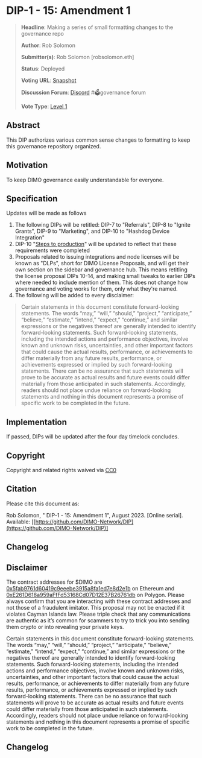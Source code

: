 # DIP-1 - 15: Amendment 1

> **Headline**: Making a series of small formatting changes to the governance repo
>
> **Author**: Rob Solomon
>
> **Submitter(s)**: Rob Solomon \[robsolomon.eth]
>
> **Status**: Deployed
>
> **Voting URL**: [Snapshot](https://snapshot.org/#/dimo.eth/proposal/0x9d93ab79916c69c1cbb3356877fb08b8d12f216511115a0572767bc4eba6c32e)
>
> **Discussion Forum**: [Discord](https://chat.dimo.zone) #🗳️governance forum
>
> **Vote Type**: [Level 1](https://docs.dimo.zone/governance/dip1#voting-protocol)

## Abstract

This DIP authorizes various common sense changes to formatting to keep this governance repository organized.

## Motivation

To keep DIMO governance easily understandable for everyone.

## Specification

Updates will be made as follows

1. The following DIPs will be retitled: DIP-7 to "Referrals", DIP-8 to "Ignite Grants", DIP-9 to "Marketing", and DIP-10 to "Hashdog Device Integration"
2. DIP-10 "[Steps to production](../license-proposals/dip10.md#steps-for-production-are-as-follows)" will be updated to reflect that these requirements were completed
3. Proposals related to issuing integrations and node licenses will be known as "DLPs", short for DIMO License Proposals, and will get their own section on the sidebar and governance hub. This means retitling the license proposal DIPs 10-14, and making small tweaks to earlier DIPs where needed to include mention of them. This does not change how governance and voting works for them, only what they're named.
4. The following will be added to every disclaimer:

> Certain statements in this document constitute forward-looking statements. The words “may,” “will,” “should,” “project,” “anticipate,” “believe,” “estimate,” “intend,” “expect,” “continue,” and similar expressions or the negatives thereof are generally intended to identify forward-looking statements. Such forward-looking statements, including the intended actions and performance objectives, involve known and unknown risks, uncertainties, and other important factors that could cause the actual results, performance, or achievements to differ materially from any future results, performance, or achievements expressed or implied by such forward-looking statements. There can be no assurance that such statements will prove to be accurate as actual results and future events could differ materially from those anticipated in such statements. Accordingly, readers should not place undue reliance on forward-looking statements and nothing in this document represents a promise of specific work to be completed in the future.&#x20;

## Implementation

If passed, DIPs will be updated after the four day timelock concludes.

## **Copyright**

Copyright and related rights waived via [CC0](https://creativecommons.org/publicdomain/zero/1.0)

## Citation

Please cite this document as:

Rob Solomon, " DIP-1 - 15: Amendment 1", August 2023. \[Online serial]. Available: \[[https://github.com/DIMO-Network/DIP](https://github.com/DIMO-Network/DIP)]

## Changelog

## Disclaimer <a href="#disclaimer" id="disclaimer"></a>

The contract addresses for $DIMO are [0x5fab9761d60419c9eeebe3915a8fa1ed7e8d2e1b](https://etherscan.io/token/0x5fab9761d60419c9eeebe3915a8fa1ed7e8d2e1b) on Ethereum and [0xE261D618a959aFfFd53168Cd07D12E37B26761db](https://polygonscan.com/token/0xE261D618a959aFfFd53168Cd07D12E37B26761db) on Polygon. Please always confirm that you are interacting with these contract addresses and not those of a fraudulent imitator. This proposal may not be enacted if it violates Cayman Islands law. Please triple check that any communications are authentic as it’s common for scammers to try to trick you into sending them crypto or into revealing your private keys.

Certain statements in this document constitute forward-looking statements. The words “may,” “will,” “should,” “project,” “anticipate,” “believe,” “estimate,” “intend,” “expect,” “continue,” and similar expressions or the negatives thereof are generally intended to identify forward-looking statements. Such forward-looking statements, including the intended actions and performance objectives, involve known and unknown risks, uncertainties, and other important factors that could cause the actual results, performance, or achievements to differ materially from any future results, performance, or achievements expressed or implied by such forward-looking statements. There can be no assurance that such statements will prove to be accurate as actual results and future events could differ materially from those anticipated in such statements. Accordingly, readers should not place undue reliance on forward-looking statements and nothing in this document represents a promise of specific work to be completed in the future.

## Changelog
